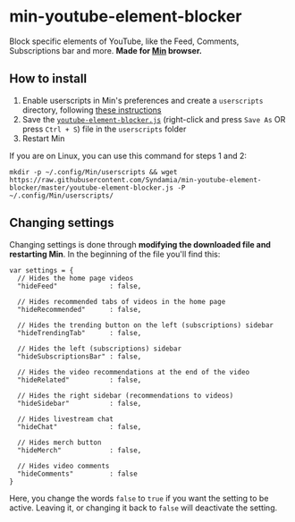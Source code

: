 # min-youtube-element-blocker
Block specific elements of YouTube, like the Feed, Comments, Subscriptions bar and more. **Made for [Min](https://github.com/minbrowser/min) browser.**

## How to install

1. Enable userscripts in Min's preferences and create a `userscripts` directory, following [these instructions](https://github.com/minbrowser/min/wiki/userscripts)
2. Save the [`youtube-element-blocker.js`](https://raw.githubusercontent.com/Syndamia/min-youtube-element-blocker/master/youtube-element-blocker.js) (right-click and press `Save As` OR press `Ctrl + S`) file in the `userscripts` folder
3. Restart Min

If you are on Linux, you can use this command for steps 1 and 2:
```
mkdir -p ~/.config/Min/userscripts && wget https://raw.githubusercontent.com/Syndamia/min-youtube-element-blocker/master/youtube-element-blocker.js -P ~/.config/Min/userscripts/
```

## Changing settings

Changing settings is done through **modifying the downloaded file and restarting Min**. In the beginning of the file you'll find this: 

```
var settings = {
  // Hides the home page videos
  "hideFeed"             : false,

  // Hides recommended tabs of videos in the home page
  "hideRecommended"      : false,

  // Hides the trending button on the left (subscriptions) sidebar
  "hideTrendingTab"      : false,

  // Hides the left (subscriptions) sidebar
  "hideSubscriptionsBar" : false,

  // Hides the video recommendations at the end of the video
  "hideRelated"          : false,

  // Hides the right sidebar (recommendations to videos)
  "hideSidebar"          : false,

  // Hides livestream chat
  "hideChat"             : false,

  // Hides merch button
  "hideMerch"            : false,

  // Hides video comments
  "hideComments"         : false
}

```
Here, you change the words `false` to `true` if you want the setting to be active. Leaving it, or changing it back to `false` will deactivate the setting.
